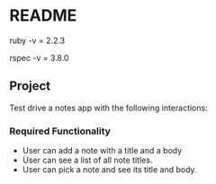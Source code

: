 # README # 
ruby -v = 2.2.3

rspec -v = 3.8.0

## Project ##
Test drive a notes app with the following interactions:

### Required Functionality ###
* User can add a note with a title and a body
* User can see a list of all note titles.
* User can pick a note and see its title and body.